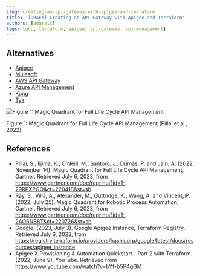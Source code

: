 ```yaml
---
slug: creating-an-api-gateway-with-apigee-and-terraform
title: '[DRAFT] Creating an API Gateway with Apigee and Terraform'
authors: [amaralc]
tags: [gcp, terraform, apigee, api-gateway, api-management]
---
```


## Alternatives

- [Apigee](https://cloud.google.com/apigee)
- [Mulesoft](https://www.mulesoft.com/platform/api)
- [AWS API Gateway](https://aws.amazon.com/api-gateway/)
- [Azure API Management](https://azure.microsoft.com/en-us/services/api-management/)
- [Kong](https://konghq.com/kong/)
- [Tyk](https://tyk.io/)

![Figure 1: Magic Quadrant for Full Life Cycle API Management](https://www.gartner.com/resources/759800/759851/Figure_1_Magic_Quadrant_for_Full_Life_Cycle_API_Management.png?reprintKey=1-29RPXPGO)

Figure 1: Magic Quadrant for Full Life Cycle API Management (Pillai et al., 2022)

## References

- Pillai, S., Iijima, K., O’Neill, M., Santoro, J., Dumas, P. and Jain, A. (2022, November 14). Magic Quadrant for Full Life Cycle API Management, Gartner. Retrieved July 6, 2023, from https://www.gartner.com/doc/reprints?id=1-29RPXPGO&ct=220418&st=sb
- Ray, S., Villa, A., Alexander, M., Guttridge, K., Wang, A. and Vincent, P. (2022, July 25). Magic Quadrant for Robotic Process Automation, Gartner. Retrieved July 6, 2023, from https://www.gartner.com/doc/reprints?id=1-2AO6NB8T&ct=220726&st=sb
- Google. (2023, July 3). Google Apigee Instance, Terraform Registry. Retrieved July 6, 2023, from https://registry.terraform.io/providers/hashicorp/google/latest/docs/resources/apigee_instance
- Apigee X Provisioning & Automation Quickstart - Part 2 with Terraform. (2022, June 9). YouTube. Retrieved from https://www.youtube.com/watch?v=bYf-b5P4qGM
